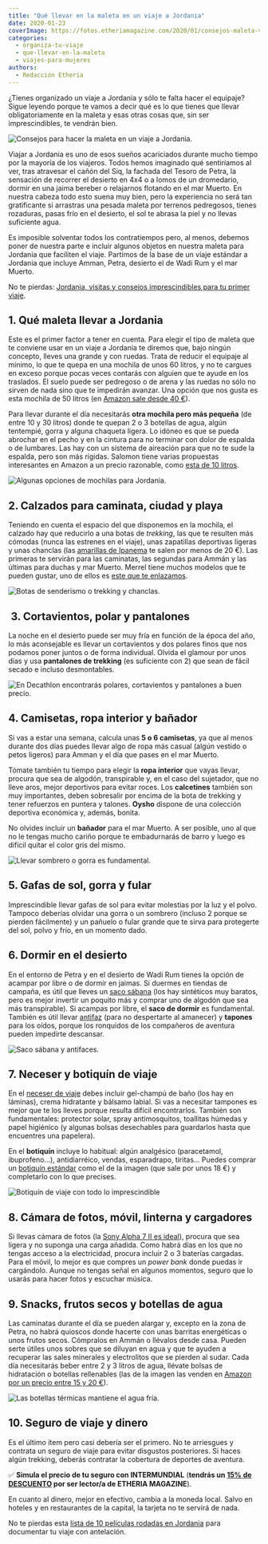 ```yaml
---
title: "Qué llevar en la maleta en un viaje a Jordania"
date: 2020-01-23
coverImage: https://fotos.etheriamagazine.com/2020/01/consejos-maleta-viaje-jordania.jpg
categories: 
  - organiza-tu-viaje
  - que-llevar-en-la-maleta
  - viajes-para-mujeres
authors: 
  - Redacción Etheria
---
```


¿Tienes organizado un viaje a Jordania y sólo te falta hacer el equipaje? Sigue leyendo 
porque te vamos a decir qué es lo que tienes que llevar obligatoriamente en la maleta y 
esas otras cosas que, sin ser imprescindibles, te vendrán bien. 

![Consejos para hacer la maleta en un viaje a Jordania.](https://fotos.etheriamagazine.com/2020/01/consejos-maleta-viaje-jordania.jpg "Consejos para hacer la maleta en un viaje a Jordania. © Alice Donovan")

Viajar a Jordania es uno de esos sueños acariciados durante mucho tiempo por la mayoría 
de los viajeros. Todos hemos imaginado qué sentiríamos al ver, tras atravesar el cañón 
del Siq, la fachada del Tesoro de Petra, la sensación de recorrer el desierto en 4x4 o a 
lomos de un dromedario, dormir en una jaima bereber o relajarnos flotando en el mar 
Muerto. En nuestra cabeza todo esto suena muy bien, pero la experiencia no será tan 
gratificante si arrastras una pesada maleta por terrenos pedregosos, tienes rozaduras, 
pasas frío en el desierto, el sol te abrasa la piel y no llevas suficiente agua. 

Es imposible solventar todos los contratiempos pero, al menos, debemos poner de nuestra 
parte e incluir algunos objetos en nuestra maleta para Jordania que faciliten el viaje. 
Partimos de la base de un viaje estándar a Jordania que incluye Amman, Petra, desierto 
el de Wadi Rum y el mar Muerto. 

No te pierdas: [Jordania, visitas y consejos imprescindibles para tu primer 
viaje](https://etheriamagazine.com/2020/12/18/jordania-visitas-imprescindibles-y-consejos-si-viajas-sola/). 

## 1\. Qué maleta llevar a Jordania

Este es el primer factor a tener en cuenta. Para elegir el tipo de maleta que te 
conviene usar en un viaje a Jordania te diremos que, bajo ningún concepto, lleves una 
grande y con ruedas. Trata de reducir el equipaje al mínimo, lo que te quepa en una 
mochila de unos 60 litros, y no te cargues en exceso porque pocas veces contarás con 
alguien que te ayude en los traslados. El suelo puede ser pedregoso o de arena y las 
ruedas no sólo no sirven de nada sino que te impedirán avanzar. Una opción que nos gusta 
es esta mochila de 50 litros (en [Amazon sale desde 40 €](https://amzn.to/3OQGSTl)). 

Para llevar durante el día necesitarás **otra mochila pero más pequeña** (de entre 10 y 
30 litros) donde te quepan 2 o 3 botellas de agua, algún tentempié, gorra y alguna 
chaqueta ligera. Lo idóneo es que se pueda abrochar en el pecho y en la cintura para no 
terminar con dolor de espalda o de lumbares. Las hay con un sistema de aireación para 
que no te sude la espalda, pero son más rígidas. Salomon tiene varias propuestas 
interesantes en Amazon a un precio razonable, como [esta de 10 
litros](https://amzn.to/3VDuybc). 

![Algunas opciones de mochilas para Jordania.](https://fotos.etheriamagazine.com/2020/01/mochilas-viaje-jordania.jpg "Algunas opciones de mochilas para Jordania.")

## 2\. Calzados para caminata, ciudad y playa

Teniendo en cuenta el espacio del que disponemos en la mochila, el calzado hay que 
reducirlo a una botas de _trekking_, las que te resulten más cómodas (nunca las estrenes 
en el viaje), unas zapatillas deportivas ligeras y unas chanclas (las [amarillas de 
Ipanema](https://amzn.to/3gOFbch) te salen por menos de 20 €). Las primeras te servirán 
para las caminatas, las segundas para Ammán y las últimas para duchas y mar Muerto. 
Merrel tiene muchos modelos que te pueden gustar, uno de ellos es [este que te 
enlazamos](https://amzn.to/3VK18s1). 

![Botas de senderismo o trekking y chanclas.](https://fotos.etheriamagazine.com/2020/01/calzado-viaje-jordania.jpg "Botas de senderismo o trekking y chanclas.")

##  3. Cortavientos, polar y pantalones

La noche en el desierto puede ser muy fría en función de la época del año, lo más 
aconsejable es llevar un cortavientos y dos polares finos que nos podamos poner juntos o 
de forma individual. Olvida el glamour por unos días y usa **pantalones de trekking** 
(es suficiente con 2) que sean de fácil secado e incluso desmontables. 

![En Decathlon encontrarás polares, cortavientos y pantalones a buen precio.](https://fotos.etheriamagazine.com/2020/01/polares-decatlon.jpg "En Decathlon encontrarás polares, cortavientos y pantalones a buen precio.")

## 4\. Camisetas, ropa interior y bañador

Si vas a estar una semana, calcula unas **5 o 6 camisetas**, ya que al menos durante dos 
días puedes llevar algo de ropa más casual (algún vestido o petos ligeros) para Amman y 
el día que pases en el mar Muerto. 

Tómate también tu tiempo para elegir la **ropa interior** que vayas llevar, procura que 
sea de algodón, transpirable y, en el caso del sujetador, que no lleve aros, mejor 
deportivos para evitar roces. Los **calcetines** también son muy importantes, deben 
sobresalir por encima de la bota de trekking y tener refuerzos en puntera y talones. 
**Oysho** dispone de una colección deportiva económica y, además, bonita. 

No olvides incluir un **bañador** para el mar Muerto. A ser posible, uno al que no le 
tengas mucho cariño porque te embadurnarás de barro y luego es difícil quitar el color 
gris del mismo. 

![Llevar sombrero o gorra es fundamental.](https://fotos.etheriamagazine.com/2020/01/equipaje-jordania.jpg "Llevar sombrero o gorra es fundamental.")

## 5\. Gafas de sol, gorra y fular

Imprescindible llevar gafas de sol para evitar molestias por la luz y el polvo. Tampoco 
deberías olvidar una gorra o un sombrero (incluso 2 porque se pierden fácilmente) y un 
pañuelo o fular grande que te sirva para protegerte del sol, polvo y frío, en un momento 
dado. 

## 6\. Dormir en el desierto

En el entorno de Petra y en el desierto de Wadi Rum tienes la opción de acampar por 
libre o de dormir en jaimas. Si duermes en tiendas de campaña, es útil que lleves un [saco 
sábana](https://amzn.to/3EQBD1g) (los hay sintéticos muy baratos, pero es mejor invertir 
un poquito más y comprar uno de algodón que sea más transpirable). Si acampas por libre, 
el **saco de dormir** es fundamental. También es útil llevar [antifaz](https://amzn.to/3FciV5v) 
(para no despertarte al amanecer) y **tapones** para los oídos, porque los ronquidos de 
los compañeros de aventura pueden impedirte descansar. 

![Saco sábana y antifaces.](https://fotos.etheriamagazine.com/2020/01/saco-sabana-antifaces-jordania.jpg "Saco sábana y antifaces.")

## 7\. Neceser y botiquín de viaje

En el [neceser de 
viaje](https://etheriamagazine.com/2019/10/10/10-neceseres-viaje-o-regalos-para-mujeres-viajeras/) 
debes incluir gel-champú de baño (los hay en láminas), crema hidratante y bálsamo 
labial. Si vas a necesitar tampones es mejor que te los lleves porque resulta difícil 
encontrarlos. También son fundamentales: protector solar, spray antimosquitos, toallitas 
húmedas y papel higiénico (y algunas bolsas desechables para guardarlos hasta que 
encuentres una papelera). 

En el **botiquín** incluye lo habitual: algún analgésico (paracetamol, ibuprofeno...), 
antidiarréico, vendas, esparadrapo, tiritas... Puedes comprar un [botiquín 
estándar](https://amzn.to/2NMqmFw) como el de la imagen (que sale por unos 18 €) y 
completarlo con lo que precises. 

![Botiquín de viaje con todo lo imprescindible](https://fotos.etheriamagazine.com/2020/01/botiquin-viaje-jordania.jpg "Botiquín de viaje con todo lo imprescindible, unos 18 €.")

## 8\. Cámara de fotos, móvil, linterna y cargadores

Si llevas cámara de fotos (la [Sony Alpha 7 II es ideal](https://amzn.to/3VmM1Vk)), 
procura que sea ligera y no suponga una carga añadida. Como habrá días en los que no 
tengas acceso a la electricidad, procura incluir 2 o 3 baterías cargadas. Para el móvil, 
lo mejor es que compres un _power bank_ donde puedas ir cargándolo. Aunque no tengas 
señal en algunos momentos, seguro que lo usarás para hacer fotos y escuchar música. 

## 9\. Snacks, frutos secos y botellas de agua

Las caminatas durante el día se pueden alargar y, excepto en la zona de Petra, no habrá 
quioscos donde hacerte con unas barritas energéticas o unos frutos secos. Cómpralos en 
Ammán o llévalos desde casa. Pueden serte útiles unos sobres que se diluyan en agua y 
que te ayuden a recuperar las sales minerales y electrolitos que se pierden al sudar. 
Cada día necesitarás beber entre 2 y 3 litros de agua, llévate bolsas de hidratación o 
botellas rellenables (las de la imagen las venden en [Amazon por un precio entre 15 y 20 
€](https://amzn.to/2RCJ57C)). 

![Las botellas térmicas mantiene el agua fría.](https://fotos.etheriamagazine.com/2020/01/botellas-agua-viaje-deportes.jpg "Las botellas térmicas mantiene el agua fría.")

## 10\. Seguro de viaje y dinero

Es el último ítem pero casi debería ser el primero. No te arriesgues y contrata un 
seguro de viaje para evitar disgustos posteriores. Si haces algún trekking, deberás 
contratar la cobertura de deportes de aventura. 

✅ **Simula el precio de tu seguro con INTERMUNDIAL** (**tendrás un [15% de 
DESCUENTO](https://clk.tradedoubler.com/click?p=281568&a=3132464&url=https%3A%2F%2Fwww.intermundial.es%2Fafiliados%2Fseguros-de-viaje-recomendado%3Ftduid%3Da2505c6202eb9ec08ada064bcce8aa48%26utm_source%3DTradedoubler%26utm_medium%3D1%26utm_campaign%3DGeneral%26utm_content%3D3132464%26utm_term%3D3132464) 
por ser lector/a de ETHERIA MAGAZINE**). 

En cuanto al dinero, mejor en efectivo, cambia a la moneda local. Salvo en hoteles y en 
restaurantes de la capital, la tarjeta no te servirá de nada. 

No te pierdas esta [lista de 10 películas rodadas en 
Jordania](https://etheriamagazine.com/2019/08/06/viajes-cine-peliculas-rodadas-en-jordania/) 
para documentar tu viaje con antelación.
